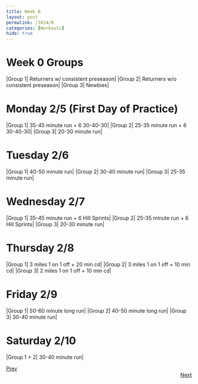 ```yaml
---
title: Week 0
layout: post
permalink: /2024/0
categories: [Workouts]
hide: true
---
```



# Week 0 Groups

|Group 1| Returners w/ consistent preseason|
|Group 2| Returners w/o consistent preseason|
|Group 3| Newbies|

# Monday 2/5 (First Day of Practice)

|Group 1| 35-45 minute run + 6 30-40-30|
|Group 2| 25-35 minute run + 6 30-40-30|
|Group 3| 20-30 minute run|

# Tuesday 2/6

|Group 1| 40-50 minute run|
|Group 2| 30-40 minute run|
|Group 3| 25-35 minute run|

# Wednesday 2/7

|Group 1| 35-45 minute run + 6 Hill Sprints|
|Group 2| 25-35 minute run + 6 Hill Sprints|
|Group 3| 20-30 minute run|

# Thursday 2/8

|Group 1| 3 miles 1 on 1 off + 20 min cd|
|Group 2| 3 miles 1 on 1 off + 10 min cd|
|Group 3| 2 miles 1 on 1 off + 10 min cd|

# Friday 2/9

|Group 1| 50-60 minute long run|
|Group 2| 40-50 minute long run|
|Group 3| 30-40 minute run|

# Saturday 2/10

|Group 1 + 2| 30-40 minute run|

<div style="text-align: left"> <a href="{{site.baseurl}}/2024/preseason">Prev</a></div> 
<div style="text-align: right"> <a href="{{site.baseurl}}/2024/1">Next</a></div>